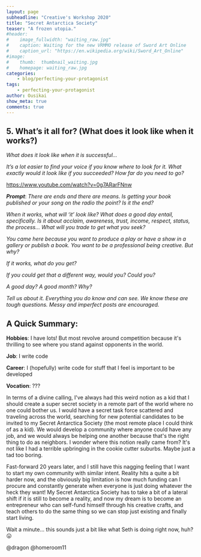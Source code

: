 ```yaml
---
layout: page
subheadline: "Creative's Workshop 2020"
title: "Secret Antarctica Society"
teaser: "A frozen utopia."
#header:
#    image_fullwidth: "waiting_raw.jpg"
#    caption: Waiting for the new VRMMO release of Sword Art Online
#    caption_url: "https://en.wikipedia.org/wiki/Sword_Art_Online"
#image:
#    thumb:  thumbnail_waiting.jpg
#    homepage: waiting_raw.jpg
categories:
    - blog/perfecting-your-protagonist
tags:
    - perfecting-your-protagonist
author: Ousikai
show_meta: true
comments: true
---
```

## 5. What’s it all for? (What does it look like when it works?)
*What does it look like when it is successful…*

*It’s a lot easier to find your voice if you know where to look for it.*
*What exactly would it look like if you succeeded? How far do you need to go?*

https://www.youtube.com/watch?v=0g7ARarFNnw

***Prompt***: *There are ends and there are means. Is getting your book published or your song on the radio the point? Is it the end?*

*When it works, what will ‘it’ look like? What does a good day entail, specifically. Is it about acclaim, awareness, trust, income, respect, status, the process… What will you trade to get what you seek?*

*You came here because you want to produce a play or have a show in a gallery or publish a book. You want to be a professional being creative. But why?*

*If it works, what do you get?*

*If you could get that a different way, would you? Could you?*

*A good day?*
*A good month?*
*Why?*

*Tell us about it. Everything you do know and can see. We know these are tough questions. Messy and imperfect posts are encouraged.*

## A Quick Summary:

**Hobbies**: I have lots! But most revolve around competition because it's thrilling to see where you stand against opponents in the world. 

**Job**: I write code

**Career**: I (hopefully) write code for stuff that I feel is important to be developed

**Vocation**: ??? 

In terms of a divine calling, I've always had this weird notion as a kid that I should create a super secret society in a remote part of the world where no one could bother us. I would have a secret task force scattered and traveling across the world, searching for new potential candidates to be invited to my Secret Antarctica Society (the most remote place I could think of as a kid). We would develop a community where anyone could have any job, and we would always be helping one another because that's the right thing to do as neighbors. I wonder where this notion really came from? It's not like I had a terrible upbringing in the cookie cutter suburbs. Maybe just a tad too boring. 

Fast-forward 20 years later, and I still have this nagging feeling that I want to start my own community with similar intent. Reality hits a quite a bit harder now, and the obviously big limitation is how much funding can I procure and constantly generate when everyone is just doing whatever the heck they want! My Secret Antarctica Society has to take a bit of a lateral shift if it is still to become a reality, and now my dream is to become an entrepreneur who can self-fund himself through his creative crafts, and teach others to do the same thing so we can stop just existing and finally start living.

Wait a minute... this sounds just a bit like what Seth is doing right now, huh? :stuck_out_tongue: 

@dragon @homeroom11
